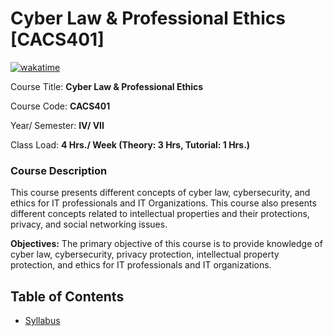 # Cyber Law & Professional Ethics [CACS401]
[![wakatime](https://wakatime.com/badge/user/d843d77e-df9e-4be5-a842-ed311ba05a54/project/648c595f-aa17-43e5-a7d8-11bdcc3eb365.svg)](https://wakatime.com/badge/user/d843d77e-df9e-4be5-a842-ed311ba05a54/project/648c595f-aa17-43e5-a7d8-11bdcc3eb365)

Course Title: **Cyber Law & Professional Ethics**

Course Code: **CACS401**

Year/ Semester: **IV/ VII**

Class Load: **4 Hrs./ Week (Theory: 3 Hrs, Tutorial: 1 Hrs.)**

### Course Description

<p align="justify">

This course presents different concepts of cyber law, cybersecurity, 
and ethics for IT professionals and IT Organizations. This course 
also presents different concepts related to intellectual properties 
and their protections, privacy, and social networking issues.
</p>

<p align="justify">

<b>Objectives:</b>
The primary objective of this course is to provide knowledge of 
cyber law, cybersecurity, privacy protection, intellectual property 
protection, and ethics for IT professionals and IT organizations.
</p>

## Table of Contents

- [Syllabus](./syllabus.md)